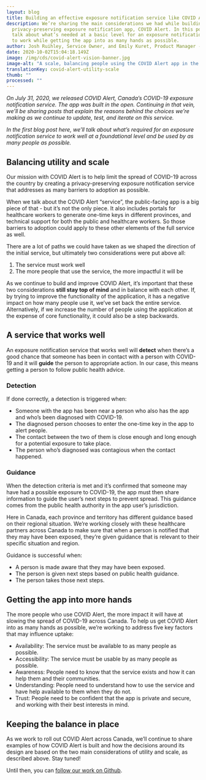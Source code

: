 ```yaml
---
layout: blog
title: Building an effective exposure notification service like COVID Alert
description: We’re sharing the main considerations we had while building the
  privacy-preserving exposure notification app, COVID Alert. In this post, we’ll
  talk about what’s needed at a basic level for an exposure notification service
  to work while getting the app into as many hands as possible.
author: Josh Ruihley, Service Owner, and Emily Kuret, Product Manager - COVID Alert
date: 2020-10-02T15:04:18.149Z
image: /img/cds/covid-alert-vision-banner.jpg
image-alt: "A scale, balancing people using the COVID Alert app in the middle. "
translationKey: covid-alert-utility-scale
thumb: ""
processed: ""
---
```

*On July 31, 2020, we released COVID Alert, Canada’s COVID-19 exposure notification service.
The app was built in the open. Continuing in that vein, we’ll be sharing posts that explain the reasons behind the choices we’re making as we continue to update, test, and iterate on this service.*  

*In the first blog post here, we’ll talk about what’s required for an exposure notification service to work well at a foundational level and be used by as many people as possible.*

## Balancing utility and scale

Our mission with COVID Alert is to help limit the spread of COVID-19 across the country by creating a privacy-preserving exposure notification service that addresses as many barriers to adoption as possible. 

When we talk about the COVID Alert “service”, the public-facing app is a big piece of that - but it’s not the only piece. It also includes portals for healthcare workers to generate one-time keys in different provinces, and technical support for both the public and healthcare workers. So those barriers to adoption could apply to these other elements of the full service as well.

There are a lot of paths we could have taken as we shaped the direction of the initial service, but ultimately two considerations were put above all:

1. The service must work well
2. The more people that use the service, the more impactful it will be

As we continue to build and improve COVID Alert, it’s important that these two considerations **still stay top of mind** and in balance with each other. If, by trying to improve the functionality of the application, it has a negative impact on how many people use it, we’ve set back the entire service. Alternatively, if we increase the number of people using the application at the expense of core functionality, it could also be a step backwards.

## A service that works well

An exposure notification service that works well will **detect** when there’s a good chance that someone has been in contact with a person with COVID-19 and it will **guide** the person to appropriate action. In our case, this means getting a person to follow public health advice. 

### Detection

If done correctly, a detection is triggered when:

* Someone with the app has been near a person who also has the app and who’s been diagnosed with COVID-19.
* The diagnosed person chooses to enter the one-time key in the app to alert people.
* The contact between the two of them is close enough and long enough for a potential exposure to take place.
* The person who’s diagnosed was contagious when the contact happened.

### Guidance

When the detection criteria is met and it’s confirmed that someone may have had a possible exposure to COVID-19, the app must then share information to guide the user’s next steps to prevent spread. This guidance comes from the public health authority in the app user’s jurisdiction. 

Here in Canada, each province and territory has different guidance based on their regional situation. We’re working closely with these healthcare partners across Canada to make sure that when a person is notified that they may have been exposed, they’re given guidance that is relevant to their specific situation and region.

Guidance is successful when:

* A person is made aware that they may have been exposed.
* The person is given next steps based on public health guidance.
* The person takes those next steps.



## Getting the app into more hands

The more people who use COVID Alert, the more impact it will have at slowing the spread of COVID-19 across Canada. To help us get COVID Alert into as many hands as possible, we’re working to address five key factors that may influence uptake: 

* Availability: The service must be available to as many people as possible.
* Accessibility: The service must be usable by as many people as possible.
* Awareness: People need to know that the service exists and how it can help them and their communities.
* Understanding: People need to understand how to use the service and have help available to them when they do not.
* Trust: People need to be confident that the app is private and secure, and working with their best interests in mind.

## Keeping the balance in place

As we work to roll out COVID Alert across Canada, we’ll continue to share examples of how COVID Alert is built and how the decisions around its design are based on the two main considerations of utility and scale, as described above. Stay tuned!

Until then, you can [follow our work on Github](https://github.com/cds-snc/covid-alert-app).